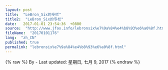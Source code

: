 ```yaml
---
layout: post
title:  "LeBron_Six的专栏"
title2:  "LeBron_Six的专栏"
date:   2017-01-01 23:54:36  +0800
source:  "http://www.jfox.info/lebronsix%e7%9a%84%e4%b8%93%e6%a0%8f.html"
fileName:  "20170101176"
lang:  "zh_CN"
published: true
permalink: "lebronsix%e7%9a%84%e4%b8%93%e6%a0%8f.html"
---
```

{% raw %}
By  - Last updated: 星期日, 七月 9, 2017
{% endraw %}
